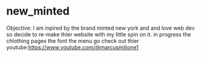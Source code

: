 # new_minted
Objective: 
  I am inpired by the brand minted new york and and love web dev so decide to re-make thier website with my little spin on it.
in progress
  the chlothing pages 
  the font
  the menu 
go check out thier youtube:https://www.youtube.com/@marcusmilione1

